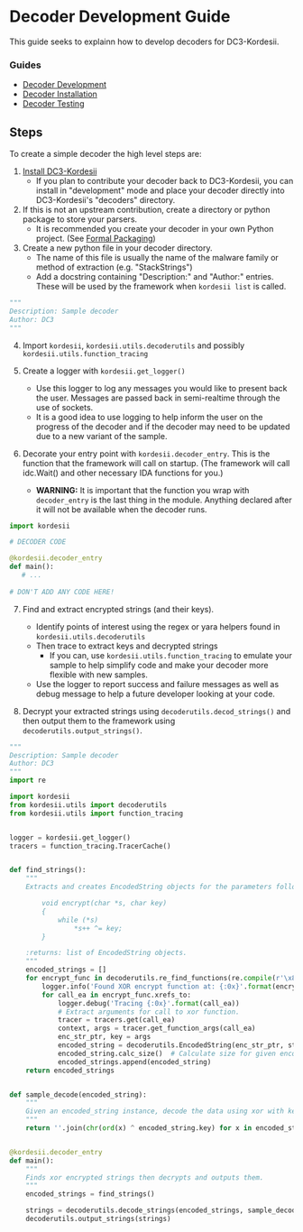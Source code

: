 # Decoder Development Guide

This guide seeks to explainn how to develop decoders for DC3-Kordesii.

### Guides
- [Decoder Development](DecoderDevelopment.md)
- [Decoder Installation](DecoderInstallation.md)
- [Decoder Testing](DecoderTesting.md)


## Steps

To create a simple decoder the high level steps are:

1. [Install DC3-Kordesii](../README.md#install)
    - If you plan to contribute your decoder back to DC3-Kordesii, you can install in "development"
    mode and place your decoder directly into DC3-Kordesii's "decoders" directory.
2. If this is not an upstream contribution, create a directory or python package to store your parsers. 
    - It is recommended you create your decoder in your own Python project. (See [Formal Packaging](DecoderInstallation.md#formal-packaging))
3. Create a new python file in your decoder directory.
    - The name of this file is usually the name of the malware family or method of extraction (e.g. "StackStrings")
    - Add a docstring containing "Description:" and "Author:" entries. These will be used by the framework
    when `kordesii list` is called.
    
```python
"""
Description: Sample decoder
Author: DC3
"""
```
    
4. Import `kordesii`, `kordesii.utils.decoderutils` and possibly `kordesii.utils.function_tracing`

5. Create a logger with `kordesii.get_logger()`
    - Use this logger to log any messages you would like to present back the user. Messages are passed back in semi-realtime through the use of sockets.
    - It is a good idea to use logging to help inform the user on the progress of the decoder and if the decoder may need to be updated due to a new variant of the sample.

6. Decorate your entry point with `kordesii.decoder_entry`. This is the function that the framework will call on startup. (The framework will call idc.Wait() and other necessary IDA functions for you.)
    - **WARNING:** It is important that the function you wrap with `decoder_entry` is the last thing in the module. 
    Anything declared after it will not be available when the decoder runs.
    
```python
import kordesii

# DECODER CODE

@kordesii.decoder_entry
def main():
   # ...
   
# DON'T ADD ANY CODE HERE!
```

7. Find and extract encrypted strings (and their keys).
    - Identify points of interest using the regex or yara helpers found in `kordesii.utils.decoderutils`
    - Then trace to extract keys and decrypted strings
        - If you can, use `kordesii.utils.function_tracing` to emulate your sample to help simplify code and make your decoder more flexible with new samples.
    - Use the logger to report success and failure messages as well as debug message to help a future developer looking at your code.
    
8. Decrypt your extracted strings using `decoderutils.decod_strings()` and then output them to the
framework using `decoderutils.output_strings()`.

```python
"""
Description: Sample decoder
Author: DC3
"""
import re

import kordesii
from kordesii.utils import decoderutils
from kordesii.utils import function_tracing


logger = kordesii.get_logger()
tracers = function_tracing.TracerCache()


def find_strings():
    """
    Extracts and creates EncodedString objects for the parameters following xor encryption function:

        void encrypt(char *s, char key)
        {
	        while (*s)
		        *s++ ^= key;
        }

    :returns: list of EncodedString objects.
    """
    encoded_strings = []
    for encrypt_func in decoderutils.re_find_functions(re.compile(r'\x8b\x45\x08\x0f\xbe\x08')):
        logger.info('Found XOR encrypt function at: {:0x}'.format(encrypt_func.start_ea))
        for call_ea in encrypt_func.xrefs_to:
            logger.debug('Tracing {:0x}'.format(call_ea))
            # Extract arguments for call to xor function.
            tracer = tracers.get(call_ea)
            context, args = tracer.get_function_args(call_ea)
            enc_str_ptr, key = args
            encoded_string = decoderutils.EncodedString(enc_str_ptr, string_reference=call_ea, key=key)
            encoded_string.calc_size()  # Calculate size for given encoded string.
            encoded_strings.append(encoded_string)
    return encoded_strings


def sample_decode(encoded_string):
    """
    Given an encoded_string instance, decode the data using xor with key that was found.
    """
    return ''.join(chr(ord(x) ^ encoded_string.key) for x in encoded_string.encoded_data)


@kordesii.decoder_entry
def main():
    """
    Finds xor encrypted strings then decrypts and outputs them.
    """
    encoded_strings = find_strings()

    strings = decoderutils.decode_strings(encoded_strings, sample_decode)
    decoderutils.output_strings(strings)
```
